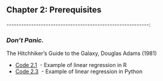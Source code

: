 ## Chapter 2: Prerequisites

----------------------------------------------------------:
### *Don’t Panic.*  
The Hitchhiker’s Guide to the Galaxy, Douglas Adams (1981)  


- [Code 2.1](https://github.com/astrobayes/BMAD/blob/master/chapter_2/code_2.1.R)  - Example of linear regression in R  
- [Code 2.3](https://github.com/astrobayes/BMAD/blob/master/chapter_2/code_2.3.py)  - Example of linear regression in Python  
